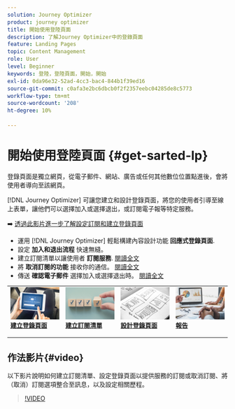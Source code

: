 ```yaml
---
solution: Journey Optimizer
product: journey optimizer
title: 開始使用登陸頁面
description: 了解Journey Optimizer中的登錄頁面
feature: Landing Pages
topic: Content Management
role: User
level: Beginner
keywords: 登陸，登陸頁面，開始，開始
exl-id: 0da96e32-52ad-4cc3-bac4-844b1f39ed16
source-git-commit: c0afa3e2bc6dbcb0f2f2357eebc04285de8c5773
workflow-type: tm+mt
source-wordcount: '208'
ht-degree: 10%

---
```


# 開始使用登陸頁面 {#get-sarted-lp}

登錄頁面是獨立網頁，從電子郵件、網站、廣告或任何其他數位位置點進後，會將使用者導向至該網頁。

[!DNL Journey Optimizer] 可讓您建立和設計登錄頁面，將您的使用者引導至線上表單，讓他們可以選擇加入或選擇退出，或訂閱電子報等特定服務。

➡️ [透過此影片進一步了解設定訂閱和建立登錄頁面](#video)

* 運用 [!DNL Journey Optimizer] 輕鬆構建內容設計功能 **回應式登錄頁面**.
* 設定 **加入和退出流程** 快速無縫。
* 建立訂閱清單以讓使用者 **訂閱服務**. [閱讀全文](lp-use-cases.md#subscription-to-a-service)
* 將 **取消訂閱的功能** 接收你的通信。 [閱讀全文](lp-use-cases.md#opt-out)
* 傳送 **確認電子郵件** 選擇加入或選擇退出時。 [閱讀全文](lp-use-cases.md#send-confirmation-email)

<table style="table-layout:fixed"><tr style="border: 0;">
<td>
<a href="create-lp.md">
<img alt="銷售機會" src="../assets/do-not-localize/lp-subscription.jpeg">
</a>
<div><a href="create-lp.md"><strong>建立登錄頁面</strong>
</div>
<p>
</td>
<td>
<a href="subscription-list.md">
<img alt="不頻繁" src="../assets/do-not-localize/lp-list.jpg">
</a>
<div>
<a href="subscription-list.md"><strong>建立訂閱清單</strong></a>
</div>
<p></td>
<td>
<a href="design-lp.md">
<img alt="驗證" src="../assets/do-not-localize/lp-design.jpg">
</a>
<div>
<a href="design-lp.md"><strong>設計登錄頁面</strong></a>
</div>
<p>
</td>
<td>
<a href="../reports/lp-report-live.md">
<img alt="驗證" src="../assets/do-not-localize/lp-reporting.jpg">
</a>
<div>
<a href="../reports/lp-report-live.md"><strong>報告</strong></a>
</div>
<p>
</td>
</tr></table>

## 作法影片{#video}

以下影片說明如何建立訂閱清單、設定登錄頁面以提供服務的訂閱或取消訂閱、將（取消）訂閱選項整合至訊息，以及設定相關歷程。

>[!VIDEO](https://video.tv.adobe.com/v/341280?quality=12&learn=on)
